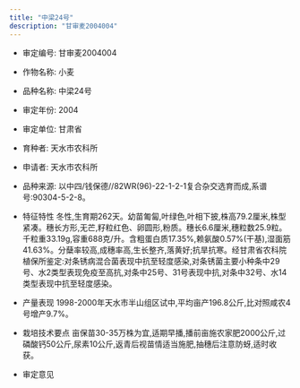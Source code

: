 ```yaml
---
title: "中梁24号"
description: "甘审麦2004004"
---
```

* 审定编号:  甘审麦2004004

*  作物名称:  小麦

*  品种名称:  中梁24号

*  审定年份:  2004

*  审定单位:  甘肃省

* 育种者:  天水市农科所

*  申请者:  天水市农科所

*  品种来源:  以中四/钱保德//82WR(96)-22-1-2-1复合杂交选育而成,系谱号:90304-5-2-8。

*  特征特性
冬性,生育期262天。幼苗匍匐,叶绿色,叶相下披,株高79.2厘米,株型紧凑。穗长方形,无芒,籽粒红色、卵圆形,粉质。穗长6.6厘米,穗粒数25.9粒。千粒重33.19g,容重688克/升。含粗蛋白质17.35%,赖氨酸0.57%(干基),湿面筋41.63%。分蘖率较高,成穗率高,生长整齐,落黄好;抗旱抗寒。经甘肃省农科院植保所鉴定:对条锈病混合菌表现中抗至轻度感染,对条锈菌主要小种条中29号、水2类型表现免疫至高抗,对条中25号、31号表现中抗,对条中32号、水14类型表现中抗至轻度感染。

*  产量表现
1998-2000年天水市半山组区试中,平均亩产196.8公斤,比对照咸农4号增产9.7%。

*  栽培技术要点
亩保苗30-35万株为宜,适期早播,播前亩施农家肥2000公斤,过磷酸钙50公斤,尿素10公斤,返青后视苗情适当施肥,抽穗后注意防蚜,适时收获。

*  审定意见


